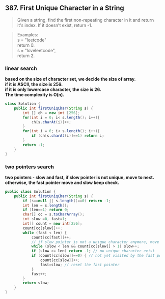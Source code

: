 ## 387. First Unique Character in a String
> Given a string, find the first non-repeating character in it and return it's index. If it doesn't exist, return -1.   

> Examples:     
>  s = "leetcode"   
>  return 0.   
>  s = "loveleetcode",   
> return 2.   


### linear search

**based on the size of character set, we decide the size of array.    
if it is ASCII, the size is 256.   
if it is only lowercase character, the size is 26.    
The time complexity is O(n).**


```java
class Solution {
    public int firstUniqChar(String s) {
        int [] ch = new int [256];
        for(int i = 0; i< s.length(); i++){
            ch[s.charAt(i)]++;
        }
        for(int i = 0; i< s.length(); i++){
            if (ch[s.charAt(i)]==1) return i;
        }
        return -1;
    }
}
```

### two pointers search

**two pointers - slow and fast, if slow pointer is not unique, move to next. otherwise, the fast pointer move and slow keep check.**

```java
public class Solution {
    public int firstUniqChar(String s) {
        if (s==null || s.length()==0) return -1;
        int len = s.length();
        if (len==1) return 0;
        char[] cc = s.toCharArray();
        int slow =0, fast=1;
        int[] count = new int[256];
        count[cc[slow]]++;
        while (fast < len) {
            count[cc[fast]]++;
            // if slow pointer is not a unique character anymore, move to the next unique one
            while (slow < len && count[cc[slow]] > 1) slow++;  
            if (slow >= len) return -1; // no unique character exist
            if (count[cc[slow]]==0) { // not yet visited by the fast pointer
                count[cc[slow]]++; 
                fast=slow; // reset the fast pointer
            }
            fast++;
        }
        return slow;
    }
}
```